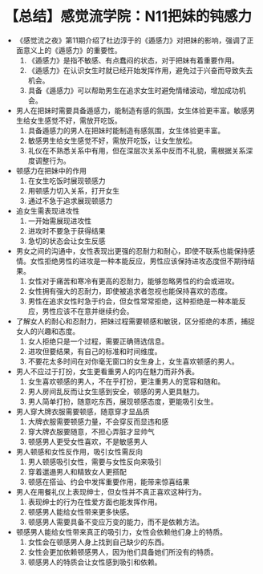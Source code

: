 # 【总结】感觉流学院：N11把妹的钝感力

-   《感觉流之夜》第11期介绍了杜边淳于的《遁感力》对把妹的影响，强调了正面意义上的《遁感力》的重要性。
    1.  《遁感力》是指不敏感、有点蠢闷的状态，对于把妹有着重要作用。
    2.  《遁感力》在认识女生时就已经开始发挥作用，避免过于兴奋而导致失去机会。
    3.  具备《遁感力》可以帮助男生在追求女生时避免情绪波动，增加成功机会。
-   男人在把妹时需要具备遁感力，能制造有感的氛围，女生体验更丰富。敏感男生给女生感觉不好，需放开吃饭。
    1.  具备遁感力的男人在把妹时能制造有感氛围，女生体验更丰富。
    2.  敏感男生给女生感觉不好，需放开吃饭，让女生放松。
    3.  礼仪在不熟悉关系中有用，但在深层次关系中反而不礼貌，需根据关系深度调整行为。
-   顿感力在把妹中的作用
    1.  在女生吃饭时展现顿感力
    2.  用顿感力切入关系，打开女生
    3.  通过不急于追求展现顿感力
-   追女生需表现进攻性
    1.  一开始需展现进攻性
    2.  进攻时不要急于获得结果
    3.  急切的状态会让女生反感
-   男女之间的沟通中，女性表现出更强的忍耐力和耐心，即使不联系也能保持感情。女性拒绝男性的进攻是一种本能反应，男性应该保持进攻态度但不期待结果。
    1.  女性对于痛苦和寒冷有更高的忍耐力，能够忽略男性的约会或进攻。
    2.  女性拥有强大的忍耐力，即使被追求者忽视也能保持喜欢的态度。
    3.  男性在追求女性时急于约会，但女性常常拒绝，这种拒绝是一种本能反应，男性应该不在意并继续约会。
-   了解女人的耐心和忍耐力，把妹过程需要顿感和敏锐，区分拒绝的本质，捕捉女人的兴趣和态度。
    1.  女人拒绝只是一个过程，需要正确筛选信息。
    2.  进攻但要结果，有自己的标准和时间维度。
    3.  不要花太多时间在对你毫无窗口的女生身上，女生喜欢顿感的男人。
-   男人不应过于打扮，女生更看重男人的内在魅力而非外表。
    1.  女生喜欢顿感的男人，不在乎打扮，更注重男人的宽容和随和。
    2.  男人房间乱反而让女生感到安全，顿感的男人更具魅力。
    3.  男人简单打扮，随意吃东西，展现顿感态度，更能吸引女生。
-   男人穿大牌衣服需要顿感，随意穿才显品质
    1.  大牌衣服需要顿感力量，不会穿反而显违和感
    2.  穿大牌衣服要随意，不担心弄脏才显帅气
    3.  顿感男人更受女性喜欢，不是敏感男人
-   男人顿感和女性反作用，吸引女性需反向
    1.  男人顿感吸引女性，需要与女性反向来吸引
    2.  穿着邋遢男人和精致女人更搭配
    3.  顿感在搭讪、约会中发挥重要作用，能带来惊喜结果
-   男人在用餐礼仪上表现绅士，但女性并不真正喜欢这种行为。
    1.  表现绅士的行为在性爱方面也能发挥作用。
    2.  顿感男人能给女性带来更多快感。
    3.  顿感男人需要具备不变应万变的能力，而不是依赖方法。
-   顿感男人能给女性带来真正的吸引力，女性会依赖他们身上的特质。
    1.  女性会在顿感男人身上找到自己缺少的东西。
    2.  女性会更加依赖顿感男人，因为他们具备她们所没有的特质。
    3.  顿感男人的特质会让女性感到吸引和依赖。